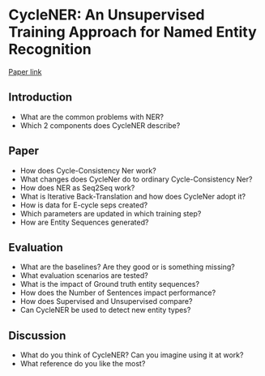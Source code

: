 # CycleNER: An Unsupervised Training Approach for Named Entity Recognition

[Paper link](https://dl.acm.org/doi/pdf/10.1145/3485447.3512012)

## Introduction
* What are the common problems with NER?
* Which 2 components does CycleNER describe?

## Paper
* How does Cycle-Consistency Ner work?
* What changes does CycleNer do to ordinary Cycle-Consistency Ner?
* How does NER as Seq2Seq work?
* What is Iterative Back-Translation and how does CycleNer adopt it?
* How is data for E-cycle seps created?
* Which parameters are updated in which training step?
* How are Entity Sequences generated?

## Evaluation
* What are the baselines? Are they good or is something missing?
* What evaluation scenarios are tested?
* What is the impact of Ground truth entity sequences?
* How does the Number of Sentences impact performance?
* How does Supervised and Unsupervised compare?
* Can CycleNER be used to detect new entity types?

## Discussion
* What do you think of CycleNER? Can you imagine using it at work?
* What reference do you like the most?